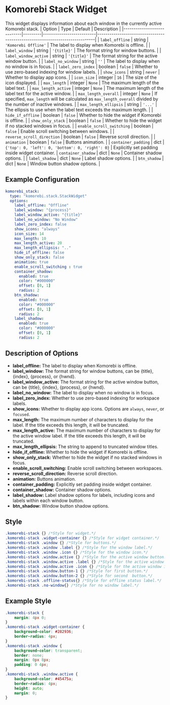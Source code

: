 # Komorebi Stack Widget
This widget displays information about each window in the currently active Komorebi stack.
| Option                     | Type    | Default                  | Description                                                                 |
|----------------------------|---------|--------------------------|-----------------------------------------------------------------------------|
| `label_offline`          | string  | `'Komorebi Offline'`     | The label to display when Komorebi is offline.                              |
| `label_window`    | string  | `'{title}'`              | The format string for window buttons.                                    |
| `label_window_active` | string | `'{title}'`              | The format string for the active window button.                          |
| `label_no_window`       | string  | `''`                     | The label to display when no window is in focus.                                         |
| `label_zero_index`        | boolean | `false`    | Whether to use zero-based indexing for window labels.                    |
| `show_icons`        | string | `never`                                                                  | Whether to display app icons.                                  |
| `icon_size`   | integer | `16`                                                                    | The size of the icon displayed.                              |
| `max_length`        | integer | `None`    | 	The maximum length of the label text.              |
| `max_length_active`        | integer | `None`    | 	The maximum length of the label text for the active window.              |
| `max_length_overall`        | integer | `None`    | 	If specified, `max_length` will be calculated as `max_length_overall` divided by the number of inactive windows.       |
| `max_length_ellipsis`        | string | `'...'`    | 		The ellipsis to use when the label text exceeds the maximum length.              |
| `hide_if_offline`       | boolean | `false`         | Whether to hide the widget if Komorebi is offline.                          |
| `show_only_stack`       | boolean | `false`         | Whether to hide the widget if no stacked windows in focus.                |
| `enable_scroll_switching` | boolean | `false`      | Enable scroll switching between windows.                                 |
| `reverse_scroll_direction` | boolean | `false`      | Reverse scroll direction.                                                  |
| `animation`  | boolean | `false`      | Buttons animation.                                           |
| `container_padding`  | dict | `{'top': 0, 'left': 0, 'bottom': 0, 'right': 0}`      | Explicitly set padding inside widget container.
| `container_shadow`      | dict    | `None`                  | Container shadow options.                                |
| `label_shadow`            | dict    | `None`                  | Label shadow options.                       |
| `btn_shadow`            | dict    | `None`                  | Window button shadow options.                         |

## Example Configuration

```yaml
komorebi_stack:
  type: "komorebi.stack.StackWidget"
  options:
    label_offline: "Offline"
    label_window: "{process}"
    label_window_active: "{title}"
    label_no_window: "No Window"
    label_zero_index: false
    show_icons: "always"
    icon_size: 14
    max_length: 10
    max_length_active: 20
    max_length_ellipsis: ".."
    hide_if_offline: false
    show_only_stack: false
    animation: true
    enable_scroll_switching : true
    container_shadow:
      enabled: true
      color: "#000000"
      offset: [0, 1]
      radius: 2
    btn_shadow:
      enabled: true
      color: "#000000"
      offset: [0, 1]
      radius: 2
    label_shadow:
      enabled: true
      color: "#000000"
      offset: [0, 1]
      radius: 2
```

## Description of Options
- **label_offline:** The label to display when Komorebi is offline.
- **label_window:** The format string for window buttons, can be {title}, {index}, {process}, or {hwnd}.
- **label_window_active:** The format string for the active window button, can be {title}, {index}, {process}, or {hwnd}.
- **label_no_window:** The label to display when no window is in focus.  
- **label_zero_index:** Whether to use zero-based indexing for workspace labels.
- **show_icons:** Whether to display app icons. Options are `always`, `never`, or `focused`.
- **max_length:** The maximum number of characters to display for the label. If the title exceeds this length, it will be truncated.
- **max_length_active:** The maximum number of characters to display for the active window label. If the title exceeds this length, it will be truncated.
- **max_length_ellipsis:** The string to append to truncated window titles.  
- **hide_if_offline:** Whether to hide the widget if Komorebi is offline.
- **show_only_stack:** Whether to hide the widget if no stacked windows in focus.   
- **enable_scroll_switching:** Enable scroll switching between workspaces.
- **reverse_scroll_direction:** Reverse scroll direction.
- **animation:** Buttons animation.
- **container_padding:** Explicitly set padding inside widget container.
- **container_shadow:** Container shadow options.
- **label_shadow:** Label shadow options for labels, including icons and labels within each window button.
- **btn_shadow:** Window button shadow options.

## Style
```css
.komorebi-stack {} /*Style for widget.*/
.komorebi-stack .widget-container {} /*Style for widget container.*/
.komorebi-stack .window {} /*Style for buttons.*/
.komorebi-stack .window .label {} /*Style for the window label.*/
.komorebi-stack .window .icon {} /*Style for the window icon.*/
.komorebi-stack .window.active {} /*Style for the active window button.*/
.komorebi-stack .window.active .label {} /*Style for the active window label.*/
.komorebi-stack .window.active .icon {} /*Style for the active window icon.*/
.komorebi-stack .window.button-1 {} /*Style for first button.*/
.komorebi-stack .window.button-2 {} /*Style for second  button.*/
.komorebi-stack .offline-status{} /*Style for offline status label.*/
.komorebi-stack .no-window{} /*Style for no window label.*/
```

## Example Style
```css
.komorebi-stack {
    margin: 4px 0;
}
.komorebi-stack .widget-container {
    background-color: #282936; 
    border-radius: 4px;
}
.komorebi-stack .window {
    background-color: transparent;
    border: none;
    margin: 0px 8px;
    padding: 0 4px;
}
.komorebi-stack .window.active {
    background-color: #45475a;
    border-radius: 4px;
    height: auto;
    margin: 0;
}
```
